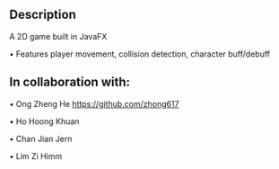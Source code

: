 ## Description

A 2D game built in JavaFX 

•	Features player movement, collision detection, character buff/debuff  

## In collaboration with:

•	Ong Zheng He https://github.com/zhong617

•	Ho Hoong Khuan

•	Chan Jian Jern

•	Lim Zi Himm

